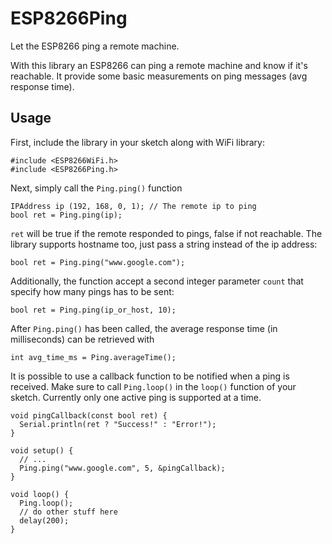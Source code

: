 # ESP8266Ping
Let the ESP8266 ping a remote machine.

With this library an ESP8266 can ping a remote machine and know if it's reachable.
It provide some basic measurements on ping messages (avg response time).

## Usage

First, include the library in your sketch along with WiFi library:

```Arduino
#include <ESP8266WiFi.h>
#include <ESP8266Ping.h>
```

Next, simply call the `Ping.ping()` function

```Arduino
IPAddress ip (192, 168, 0, 1); // The remote ip to ping
bool ret = Ping.ping(ip);
```

`ret` will be true if the remote responded to pings, false if not reachable.
The library supports hostname too, just pass a string instead of the ip address:

```Arduino
bool ret = Ping.ping("www.google.com");
```

Additionally, the function accept a second integer parameter `count` that specify how many pings has to be sent:

```Arduino
bool ret = Ping.ping(ip_or_host, 10);
```

After `Ping.ping()` has been called, the average response time (in milliseconds) can be retrieved with

```Arduino
int avg_time_ms = Ping.averageTime();
```
It is possible to use a callback function to be notified when a ping is received.
Make sure to call `Ping.loop()` in the `loop()` function of your sketch. Currently only one active ping is supported at a time.

```Arduino
void pingCallback(const bool ret) {
  Serial.println(ret ? "Success!" : "Error!");
}

void setup() {
  // ...
  Ping.ping("www.google.com", 5, &pingCallback);
}

void loop() {
  Ping.loop();
  // do other stuff here
  delay(200);
}
```
